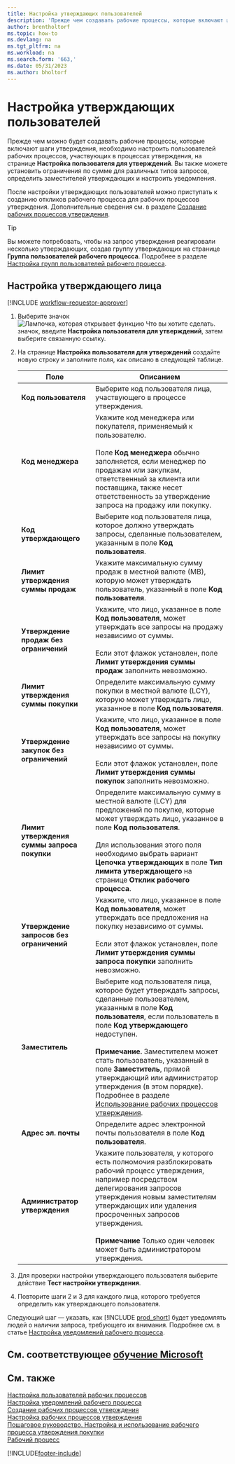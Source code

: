 ```yaml
---
title: Настройка утверждающих пользователей
description: 'Прежде чем создавать рабочие процессы, которые включают шаги утверждения, необходимо настроить пользователей рабочих процессов, участвующих в процессах утверждения.'
author: brentholtorf
ms.topic: how-to
ms.devlang: na
ms.tgt_pltfrm: na
ms.workload: na
ms.search.form: '663,'
ms.date: 05/31/2023
ms.author: bholtorf
---
```

# <a name="set-up-approval-users" />Настройка утверждающих пользователей

Прежде чем можно будет создавать рабочие процессы, которые включают шаги утверждения, необходимо настроить пользователей рабочих процессов, участвующих в процессах утверждения, на странице **Настройка пользователя для утверждений**. Вы также можете установить ограничения по сумме для различных типов запросов, определить заместителей утверждающих и настроить уведомления.  

После настройки утверждающих пользователей можно приступать к созданию откликов рабочего процесса для рабочих процессов утверждения. Дополнительные сведения см. в разделе [Создание рабочих процессов утверждения](across-how-to-create-workflows.md).  

> [!TIP]
> Вы можете потребовать, чтобы на запрос утверждения реагировали несколько утверждающих, создав группу утверждающих на странице **Группа пользователей рабочего процесса**. Подробнее в разделе [Настройка групп пользователей рабочего процесса](across-how-to-set-up-workflow-users.md).  

## <a name="to-set-up-an-approval-user" />Настройка утверждающего лица

[!INCLUDE [workflow-requestor-approver](includes/workflow-requestor-approver.md)]

1. Выберите значок ![Лампочка, которая открывает функцию Что вы хотите сделать.](media/ui-search/search_small.png "Что вы хотите сделать") значок, введите **Настройка пользователя для утверждений**, затем выберите связанную ссылку.  
2. На странице **Настройка пользователя для утверждений** создайте новую строку и заполните поля, как описано в следующей таблице.  

   |Поле|Описанием|
   |-----|-----------|
   |**Код пользователя**|Выберите код пользователя лица, участвующего в процессе утверждения.|
   |**Код менеджера**|Укажите код менеджера или покупателя, применяемый к пользователю.<br /><br /> Поле **Код менеджера** обычно заполняется, если менеджер по продажам или закупкам, ответственный за клиента или поставщика, также несет ответственность за утверждение запроса на продажу или покупку.|
   |**Код утверждающего**|Выберите код пользователя лица, которое должно утверждать запросы, сделанные пользователем, указанным в поле **Код пользователя**.|
   |**Лимит утверждения суммы продаж**|Укажите максимальную сумму продаж в местной валюте (МВ), которую может утверждать пользователь, указанный в поле **Код пользователя**.|
   |**Утверждение продаж без ограничений**|Укажите, что лицо, указанное в поле **Код пользователя**, может утверждать все запросы на продажу независимо от суммы.<br /><br /> Если этот флажок установлен, поле **Лимит утверждения суммы продаж** заполнить невозможно.|
   |**Лимит утверждения суммы покупки**|Определите максимальную сумму покупки в местной валюте (LCY), которую может утверждать лицо, указанное в поле **Код пользователя**.|
   |**Утверждение закупок без ограничений**|Укажите, что лицо, указанное в поле **Код пользователя**, может утверждать все запросы на покупку независимо от суммы.<br /><br /> Если этот флажок установлен, поле **Лимит утверждения суммы покупок** заполнить невозможно.|
   |**Лимит утверждения суммы запроса покупки**|Определите максимальную сумму в местной валюте (LCY) для предложений по покупке, которые может утверждать лицо, указанное в поле **Код пользователя**.<br /><br /> Для использования этого поля необходимо выбрать вариант **Цепочка утверждающих** в поле **Тип лимита утверждающего** на странице **Отклик рабочего процесса**.|
   |**Утверждение запросов без ограничений**|Укажите, что лицо, указанное в поле **Код пользователя**, может утверждать все предложения на покупку независимо от суммы.<br /><br /> Если этот флажок установлен, поле **Лимит утверждения суммы запроса покупки** заполнить невозможно.|
   |**Заместитель**|Выберите код пользователя лица, которое будет утверждать запросы, сделанные пользователем, указанным в поле **Код пользователя**, если пользователь в поле **Код утверждающего** недоступен. <br /><br />**Примечание.** Заместителем может стать пользователь, указанный в поле **Заместитель**, прямой утверждающий или администратор утверждения (в этом порядке). Подробнее в разделе [Использование рабочих процессов утверждения](across-how-use-approval-workflows.md).|
   |**Адрес эл. почты**|Определите адрес электронной почты пользователя в поле **Код пользователя**.|
   |**Администратор утверждения**|Укажите пользователя, у которого есть полномочия разблокировать рабочий процесс утверждения, например посредством делегирования запросов утверждения новым заместителям утверждающих или удаления просроченных запросов утверждения.<br /><br />**Примечание** Только один человек может быть администратором утверждения.|

3. Для проверки настройки утверждающего пользователя выберите действие **Тест настройки утверждения**.  
4. Повторите шаги 2 и 3 для каждого лица, которого требуется определить как утверждающего пользователя.  

Следующий шаг — указать, как [!INCLUDE [prod_short](includes/prod_short.md)] будет уведомлять людей о наличии запроса, требующего их внимания. Подробнее см. в статье [Настройка уведомлений рабочего процесса](across-setting-up-workflow-notifications.md).

## <a name="see-related-microsoft-training" />См. соответствующее [обучение Microsoft](/training/modules/create-workflows/)

## <a name="see-also" />См. также

[Настройка пользователей рабочих процессов](across-how-to-set-up-workflow-users.md)  
[Настройка уведомлений рабочего процесса](across-setting-up-workflow-notifications.md)  
[Создание рабочих процессов утверждения](across-how-to-create-workflows.md)  
[Настройка рабочих процессов утверждения](across-set-up-workflows.md)  
[Пошаговое руководство. Настройка и использование рабочего процесса утверждения покупки](walkthrough-setting-up-and-using-a-purchase-approval-workflow.md)  
[Рабочий процесс](across-workflow.md)  

[!INCLUDE[footer-include](includes/footer-banner.md)]
